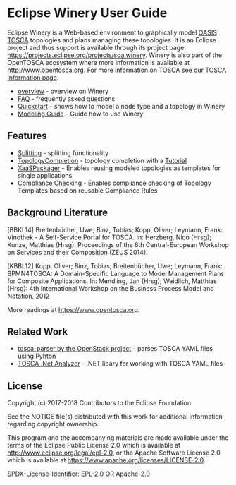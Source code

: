# Eclipse Winery User Guide

Eclipse Winery is a Web-based environment to graphically model [OASIS TOSCA](../tosca/) topologies and plans managing these topologies.
It is an Eclipse project and thus support is available through its project page <https://projects.eclipse.org/projects/soa.winery>.
Winery is also part of the OpenTOSCA ecosystem where more information is available at <http://www.opentosca.org>.
For more information on TOSCA see [our TOSCA information page](../tosca/).

- [overview](overview.md) - overview on Winery
- [FAQ](FAQ.md) - frequently asked questions
- [Quickstart](quickstart.md) - shows how to model a node type and a topology in Winery
- [Modeling Guide](modeling-guide.md) - Guide how to use Winery

## Features

- [Splitting](Splitting) - splitting functionality
- [TopologyCompletion](TopologyCompletion) - topology completion with a [Tutorial](TopologyCompletionTutorial)
- [XaaSPackager](XaaSPackager) - Enables reusing modeled topologies as templates for single applications
- [Compliance Checking](ComplianceChecking.md) - Enables compliance checking of Topology Templates based on reusable Compliance Rules  

## Background Literature

[BBKL14] Breitenbücher, Uwe; Binz, Tobias; Kopp, Oliver; Leymann, Frank: Vinothek - A Self-Service Portal for TOSCA. In: Herzberg, Nico (Hrsg); Kunze, Matthias (Hrsg): Proceedings of the 6th Central-European Workshop on Services and their Composition (ZEUS 2014).

[KBBL12] Kopp, Oliver; Binz, Tobias; Breitenbücher, Uwe; Leymann, Frank: BPMN4TOSCA: A Domain-Specific Language to Model Management Plans for Composite Applications. In: Mendling, Jan (Hrsg); Weidlich, Matthias (Hrsg): 4th International Workshop on the Business Process Model and Notation, 2012

More readings at <https://www.opentosca.org>.

## Related Work

- [tosca-parser by the OpenStack project](https://github.com/openstack/tosca-parser) - parses TOSCA YAML files using Pyhton
- [TOSCA .Net Analyzer](https://github.com/QualiSystems/Toscana) - .NET libary for working with TOSCA YAML files

## License

Copyright (c) 2017-2018 Contributors to the Eclipse Foundation

See the NOTICE file(s) distributed with this work for additional
information regarding copyright ownership.

This program and the accompanying materials are made available under the
terms of the Eclipse Public License 2.0 which is available at
http://www.eclipse.org/legal/epl-2.0, or the Apache Software License 2.0
which is available at https://www.apache.org/licenses/LICENSE-2.0.

SPDX-License-Identifier: EPL-2.0 OR Apache-2.0
